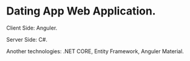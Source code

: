 
# Dating App Web Application.

Client Side: Anguler.

Server Side: C#.

Another technologies: .NET CORE, Entity Framework, Anguler Material.
